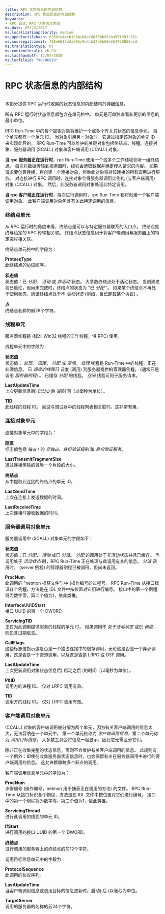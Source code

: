 ```yaml
---
title: RPC 状态信息的内部结构
description: RPC 状态信息的内部结构
keywords:
- RPC 调试，RPC 状态信息内部
ms.date: 05/23/2017
ms.localizationpriority: medium
ms.openlocfilehash: 0268fe44cb1934c64a766f30b98cb457fd93c161
ms.sourcegitcommit: 418e6617e2a695c9cb4b37b5b60e264760858acd
ms.translationtype: MT
ms.contentlocale: zh-CN
ms.lasthandoff: 12/07/2020
ms.locfileid: "96786929"
---
```

# <a name="rpc-state-information-internals"></a>RPC 状态信息的内部结构


## <span id="ddk_rpc_state_information_internals_dbg"></span><span id="DDK_RPC_STATE_INFORMATION_INTERNALS_DBG"></span>


本部分提供 RPC 运行时收集的状态信息的内部结构的详细信息。

所有 RPC 运行时状态信息都包含在单元格中。 单元是可单独查看和更新的信息的最小单位。

RPC Run-Time 中的每个密钥对象将维护一个或多个有关其状态的信息单元。 每个单元都有一个单元 ID。 当对象引用另一对象时，它通过指定该对象的单元 ID 来实现此目的。 RPC Run-Time 可以维护的关键对象包括终结点、线程、连接对象、服务器调用 (SCALL) 对象和客户端调用 (CCALL) 对象。

**当 rpc 服务器正在运行时**，rpc Run-Time 使用一个或多个工作线程侦听一组终结点。 每次将数据传输到服务器时，线程会选取数据并确定传入请求的内容。 如果请求要创建连接，将创建一个连接对象，然后此对象将对该连接的所有调用进行服务。 对连接进行 RPC 调用时，连接对象会将服务器调用实例化 (与客户端调用) 对象 (CCALL) 对象。 然后，此服务器调用对象处理此特定调用。

**当 rpc 客户端正在运行时**，每次进行调用时，rpc Run-Time 都将创建一个客户端调用对象。 此客户端调用对象包含有关此特定调用的信息。

### <a name="span-idendpoint_cellsspanspan-idendpoint_cellsspanendpoint-cells"></a><span id="endpoint_cells"></span><span id="ENDPOINT_CELLS"></span>终结点单元

从 RPC 运行时的角度来看，终结点是可以与特定服务器联系的入口点。 终结点始终与给定的 RPC 传输相关联。 终结点状态信息用于将客户端调用与服务器上的特定进程相关联。

终结点单元格中的字段为：

<span id="ProtseqType"></span><span id="protseqtype"></span><span id="PROTSEQTYPE"></span>**ProtseqType**  
此终结点的协议顺序。

<span id="Status"></span><span id="status"></span><span id="STATUS"></span>**状态值**  
状态值：已 *分配*、 *活动* 或 *非活动* 状态。 大多数终结点处于活动状态。 当创建进程已启动，但尚未完成时，终结点的状态为 "已 *分配* "。 如果某个终结点不再处于使用状态，则该终结点处于不 *活动状态* (例如，当已卸载某个协议) 。

<span id="EndpointName"></span><span id="endpointname"></span><span id="ENDPOINTNAME"></span>**点**  
终结点名称的前28个字符。

### <a name="span-idthread_cellsspanspan-idthread_cellsspanthread-cells"></a><span id="thread_cells"></span><span id="THREAD_CELLS"></span>线程单元

服务器线程是 (标准 Win32 线程的工作线程，供 RPC) 使用。

线程单元中的字段为：

<span id="Status"></span><span id="status"></span><span id="STATUS"></span>**状态值**  
状态值： *处理*、 *调度*、 *分配* 或 *空闲*。 *处理* 线程是 Run-Time 中的线程，正在处理信息。 已 *调度的线程已* 调度 (调用) 到服务器提供的管理器例程， (通常只是调用 *服务器例程*) 。 已缓存 *分配* 的线程。 *空闲* 线程可用于服务请求。

<span id="LastUpdateTime"></span><span id="lastupdatetime"></span><span id="LASTUPDATETIME"></span>**LastUpdateTime**  
上次更新信息后) 启动之后 (的时间（以毫秒为单位）。

<span id="TID"></span><span id="tid"></span>**TID**  
此线程的线程 ID。 尝试与调试器中的线程列表相关联时，这非常有用。

### <a name="span-idconnection_object_cellsspanspan-idconnection_object_cellsspanconnection-object-cells"></a><span id="connection_object_cells"></span><span id="CONNECTION_OBJECT_CELLS"></span>连接对象单元

连接对象单元中的字段为：

<span id="Flags"></span><span id="flags"></span><span id="FLAGS"></span>**随意**  
标志值包括 *独占* / 的 *非独占*、*身份验证级别* 和 *身份验证服务*。

<span id="LastTransmitFragmentSize"></span><span id="lasttransmitfragmentsize"></span><span id="LASTTRANSMITFRAGMENTSIZE"></span>**LastTransmitFragmentSize**  
通过连接传输的最后一个片段的大小。

<span id="Endpoint"></span><span id="endpoint"></span><span id="ENDPOINT"></span>**终结点**  
从中提取此连接的终结点的单元 ID。

<span id="LastSendTime"></span><span id="lastsendtime"></span><span id="LASTSENDTIME"></span>**LastSendTime**  
上次在连接上发送数据的时间。

<span id="LastReceiveTime"></span><span id="lastreceivetime"></span><span id="LASTRECEIVETIME"></span>**LastReceiveTime**  
上次连接时接收数据的时间。

### <a name="span-idserver_call_object_cellsspanspan-idserver_call_object_cellsspanserver-call-object-cells"></a><span id="server_call_object_cells"></span><span id="SERVER_CALL_OBJECT_CELLS"></span>服务器调用对象单元

服务器调用中 (SCALL) 对象单元的字段如下：

<span id="Status"></span><span id="status"></span><span id="STATUS"></span>**状态值**  
状态值：已 *分配*、 *活动* 或已 *分派*。 *分配* 的调用处于非活动状态并且已缓存。 当调用处于 *活动状态* 时，RPC Run-Time 正在处理与此调用有关的信息。 *分派* 调用时， (server 例程) 的管理器例程已被调用，但尚未返回。

<span id="ProcNum"></span><span id="procnum"></span><span id="PROCNUM"></span>**ProcNum**  
此调用的 "netmon 捕获文件") 中 (操作编号的过程号。 RPC Run-Time 从接口标识各个例程，方法是在 IDL 文件中按位置对它们进行编号。 接口中的第一个例程将为数字零，第二个值为1，依此类推。

<span id="InterfaceUUIDStart"></span><span id="interfaceuuidstart"></span><span id="INTERFACEUUIDSTART"></span>**InterfaceUUIDStart**  
接口 UUID 的第一个 DWORD。

<span id="ServicingTID"></span><span id="servicingtid"></span><span id="SERVICINGTID"></span>**ServicingTID**  
正在为此调用提供服务的线程的单元 ID。 如果调用不 *处于活动状态* 或已 *调度*，则包含过期信息。

<span id="CallFlags"></span><span id="callflags"></span><span id="CALLFLAGS"></span>**CallFlags**  
这些标志值指示这是否是一个独占连接中的缓存调用，无论这是否是一个异步调用，这是否是一个管道调用，以及这是否是 LRPC 或 OSF 调用。

<span id="LastUpdateTime"></span><span id="lastupdatetime"></span><span id="LASTUPDATETIME"></span>**LastUpdateTime**  
上次更新调用对象状态信息后) 启动之后 (的时间（以毫秒为单位）。

<span id="PID"></span><span id="pid"></span>**P&ID**  
调用方的进程 ID。 仅对 LRPC 调用有效。

<span id="TID"></span><span id="tid"></span>**TID**  
调用方的线程 ID。 仅对 LRPC 调用有效。

### <a name="span-idclient_call_object_cellsspanspan-idclient_call_object_cellsspanclient-call-object-cells"></a><span id="client_call_object_cells"></span><span id="CLIENT_CALL_OBJECT_CELLS"></span>客户端调用对象单元

 (CCALL) 对象的客户端调用被分解为两个单元，因为有关客户端调用的信息太大，无法容纳在一个单元中。 第一个单元格称为 *客户端调用信息*，第二个单元称为 *调用目标信息*。 大多数工具会将信息一起显示，因此您无需区分它们。

除非正在收集完整的状态信息，否则不会维护有关客户端调用的信息。 此规则有一个例外：即使在收集服务器状态信息时，也会保留有关在服务器调用中进行的客户端调用的信息。 这允许跟踪跨多个跃点的调用。

客户端调用信息单元中的字段为：

<span id="ProcNum"></span><span id="procnum"></span><span id="PROCNUM"></span>**ProcNum**  
步骤编号 (操作编号，netmon 用于捕获正在调用的方法) 的文件。 RPC Run-Time 从接口标识各个例程，方法是在 IDL 文件中按位置对它们进行编号。 接口中的第一个例程将为数字零，第二个值为1，依此类推。

<span id="ServicingThread"></span><span id="servicingthread"></span><span id="SERVICINGTHREAD"></span>**ServicingThread**  
进行此调用的线程的单元 ID。

<span id="IfStart"></span><span id="ifstart"></span><span id="IFSTART"></span>**IfStart**  
进行调用的接口 UUID 的第一个 DWORD。

<span id="Endpoint"></span><span id="endpoint"></span><span id="ENDPOINT"></span>**终结点**  
进行调用的服务器上的终结点的前12个字符。

调用目标信息单元中的字段为：

<span id="ProtocolSequence"></span><span id="protocolsequence"></span><span id="PROTOCOLSEQUENCE"></span>**ProtocolSequence**  
此调用的协议序列。

<span id="LastUpdateTime"></span><span id="lastupdatetime"></span><span id="LASTUPDATETIME"></span>**LastUpdateTime**  
当客户端调用信息或调用目标的信息更新时，启动) 后 (以毫秒为单位。

<span id="TargetServer"></span><span id="targetserver"></span><span id="TARGETSERVER"></span>**TargetServer**  
调用的服务器的名称的前24个字符。

 

 





